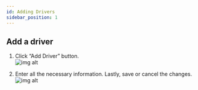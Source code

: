 ```yaml
---
id: Adding Drivers
sidebar_position: 1
---
```


## Add a driver

1. Click “Add Driver” button.<br />
   ![img alt](/img/admin-drivers-add-driver.PNG)

2. Enter all the necessary information. Lastly, save or cancel the changes. <br />
   ![img alt](/img/admin-drivers-add-driver-information-save-or-cancel.png)
